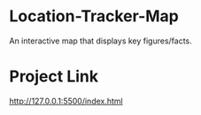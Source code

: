 # Location-Tracker-Map
An interactive map that displays key figures/facts. 

# Project Link
http://127.0.0.1:5500/index.html
